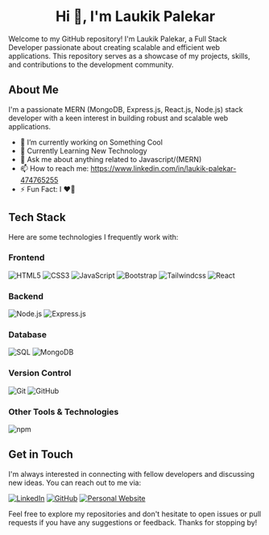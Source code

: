 <h1 align="center">Hi 👋, I'm Laukik Palekar</h1>

Welcome to my GitHub repository! I'm Laukik Palekar, a Full Stack Developer passionate about creating scalable and efficient web applications. This repository serves as a showcase of my projects, skills, and contributions to the development community.

## About Me

I'm a passionate MERN (MongoDB, Express.js, React.js, Node.js) stack developer with a keen interest in building robust and scalable web applications.

- 🚀 I’m currently working on Something Cool
- 🌱 Currently Learning New Technology 
- 💬 Ask me about anything related to Javascript/(MERN)
- 📫 How to reach me: https://www.linkedin.com/in/laukik-palekar-474765255
- ⚡ Fun Fact: I ❤️‍🏏 

  
## Tech Stack

Here are some technologies I frequently work with:

### Frontend
![HTML5](https://html.com/html5/)
![CSS3](https://www.css3.info/)
![JavaScript](https://developer.mozilla.org/en-US/docs/Web/JavaScript)
![Bootstrap](https://getbootstrap.com/docs/5.0/getting-started/introduction/)
![Tailwindcss](https://tailwindcss.com/)
![React]([https://img.shields.io/badge/-React-61DAFB?logo=react&logoColor=black](https://react.dev/))

### Backend
![Node.js](https://nodejs.org/en/learn/getting-started/introduction-to-nodejs)
![Express.js](https://expressjs.com/)

### Database
![SQL](https://dev.mysql.com/doc/)
![MongoDB](https://www.mongodb.com/docs/manual/core/document/)

### Version Control
![Git](https://git-scm.com/)
![GitHub](https://github.com/)

### Other Tools & Technologies
![npm](https://www.npmjs.com/)


## Get in Touch

I'm always interested in connecting with fellow developers and discussing new ideas. You can reach out to me via:

[![LinkedIn](https://img.shields.io/badge/-LinkedIn-0077B5?style=flat&logo=linkedin&logoColor=white)](https://www.linkedin.com/in/laukik-palekar-474765255)
[![GitHub](https://img.shields.io/badge/-GitHub-181717?style=flat&logo=github&logoColor=white)](https://github.com/laukik13)
[![Personal Website](https://img.shields.io/badge/-Website-FF5722?style=flat&logo=google-chrome&logoColor=white)](https://www.laukikpalekar.in)

Feel free to explore my repositories and don't hesitate to open issues or pull requests if you have any suggestions or feedback. Thanks for stopping by!
